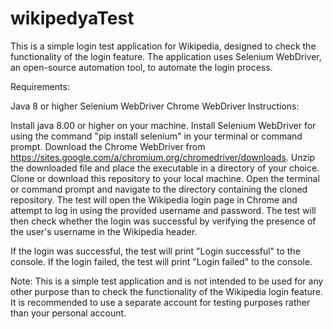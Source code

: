 # wikipedyaTest
This is a simple login test application for Wikipedia, designed to check the functionality of the login feature. The application uses Selenium WebDriver, an open-source automation tool, to automate the login process.

Requirements:

Java 8 or higher
Selenium WebDriver 
Chrome WebDriver
Instructions:

Install java 8.00 or higher on your machine.
Install Selenium WebDriver for  using the command "pip install selenium" in your terminal or command prompt.
Download the Chrome WebDriver from https://sites.google.com/a/chromium.org/chromedriver/downloads.
Unzip the downloaded file and place the executable in a directory of your choice.
Clone or download this repository to your local machine.
Open the terminal or command prompt and navigate to the directory containing the cloned repository.
The test will open the Wikipedia login page in Chrome and attempt to log in using the provided username and password. The test will then check whether the login was successful by verifying the presence of the user's username in the Wikipedia header.

If the login was successful, the test will print "Login successful" to the console. If the login failed, the test will print "Login failed" to the console.

Note: This is a simple test application and is not intended to be used for any other purpose than to check the functionality of the Wikipedia login feature. It is recommended to use a separate account for testing purposes rather than your personal account.

